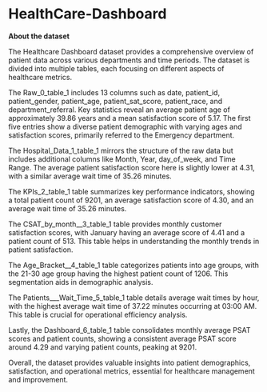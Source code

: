 # HealthCare-Dashboard
 **About the dataset**
 
The Healthcare Dashboard dataset provides a comprehensive overview of patient data across various departments and time periods. The dataset is divided into multiple tables, each focusing on different aspects of healthcare metrics.
 
The Raw_0_table_1 includes 13 columns such as date, patient_id, patient_gender, patient_age, patient_sat_score, patient_race, and department_referral. Key statistics reveal an average patient age of approximately 39.86 years and a mean satisfaction score of 5.17. The first five entries show a diverse patient demographic with varying ages and satisfaction scores, primarily referred to the Emergency department.

The Hospital_Data_1_table_1 mirrors the structure of the raw data but includes additional columns like Month, Year, day_of_week, and Time Range. The average patient satisfaction score here is slightly lower at 4.31, with a similar average wait time of 35.26 minutes.

The KPIs_2_table_1 table summarizes key performance indicators, showing a total patient count of 9201, an average satisfaction score of 4.30, and an average wait time of 35.26 minutes.

The CSAT_by_month__3_table_1 table provides monthly customer satisfaction scores, with January having an average score of 4.41 and a patient count of 513. This table helps in understanding the monthly trends in patient satisfaction.

The Age_Bracket__4_table_1 table categorizes patients into age groups, with the 21-30 age group having the highest patient count of 1206. This segmentation aids in demographic analysis.

The Patients___Wait_Time_5_table_1 table details average wait times by hour, with the highest average wait time of 37.22 minutes occurring at 03:00 AM. This table is crucial for operational efficiency analysis.

Lastly, the Dashboard_6_table_1 table consolidates monthly average PSAT scores and patient counts, showing a consistent average PSAT score around 4.29 and varying patient counts, peaking at 9201.

Overall, the dataset provides valuable insights into patient demographics, satisfaction, and operational metrics, essential for healthcare management and improvement.
